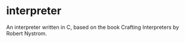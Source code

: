 # interpreter
An interpreter written in C, based on the book Crafting Interpreters by Robert Nystrom.
